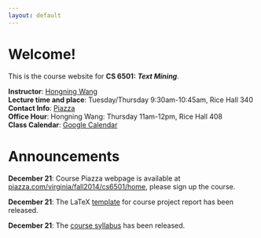 ```yaml
---
layout: default
---
```

# Welcome!
This is the course website for **CS 6501:** ***Text Mining***.

**Instructor**: [Hongning Wang](http://sifaka.cs.uiuc.edu/~wang296/)   
**Lecture time and place**: Tuesday/Thursday 9:30am-10:45am, Rice Hall 340   
**Contact Info**: [Piazza](http://piazza.com/virginia/fall2014/cs6501/home)   
**Office Hour**: Hongning Wang: Thursday 11am-12pm, Rice Hall 408    
**Class Calendar**: [Google Calendar]({{site.baseurl}}/calendar.html)

# Announcements
**December 21**: Course Piazza webpage is available at [piazza.com/virginia/fall2014/cs6501/home](http://piazza.com/virginia/fall2014/cs6501/home), please sign up the course.

**December 21**: The LaTeX [template]({{site.baseurl}}/docs/cs6501-templates.zip) for course project report has been released.

**December 21**: The [course syllabus]({{site.baseurl}}/docs/syllabus.pdf) has been
released.